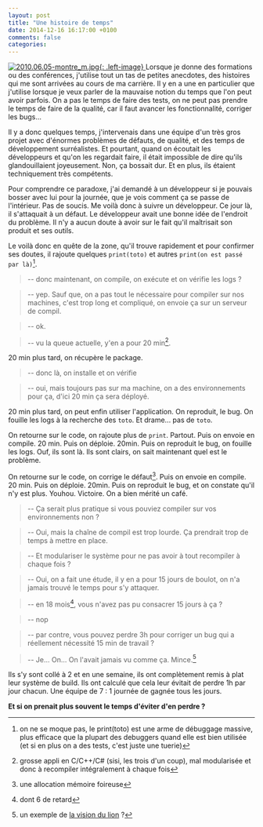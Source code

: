 ```yaml
---
layout: post
title: "Une histoire de temps"
date: 2014-12-16 16:17:00 +0100
comments: false
categories: 
---
```

[![2010.06.05-montre_m.jpg](https://blog.crafting-labs.fr/images/illustration/.2010.06.05-montre_m_s.jpg){: .left-image}
](/images/illustration/2010.06.05-montre_m.jpg)Lorsque je donne des formations ou des conférences, j'utilise tout un tas de petites anecdotes, des histoires qui me sont arrivées au cours de ma carrière.
Il y en a une en particulier que j'utilise lorsque je veux parler de la mauvaise notion du temps que l'on peut avoir parfois. On a pas le temps de faire des tests, on ne peut pas prendre le temps de faire de la qualité, car il faut avancer les fonctionnalité, corriger les bugs...


Il y a donc quelques temps, j'intervenais dans une équipe d'un très gros projet avec d'énormes problèmes de défauts, de qualité, et des temps de développement surréalistes.
Et pourtant, quand on écoutait les développeurs et qu'on les regardait faire, il était impossible de dire qu'ils glandouillaient joyeusement. Non, ça bossait dur. Et en plus, ils étaient techniquement très compétents.

Pour comprendre ce paradoxe, j'ai demandé à un développeur si je pouvais bosser avec lui pour la journée, que je vois comment ça se passe de l'intérieur. Pas de soucis.
Me voilà donc à suivre un développeur. Ce jour là, il s'attaquait à un défaut. Le développeur avait une bonne idée de l'endroit du problème.
Il n'y a aucun doute à avoir sur le fait qu'il maîtrisait son produit et ses outils.

Le voilà donc en quête de la zone, qu'il trouve rapidement et pour confirmer ses doutes, il rajoute quelques `print(toto)` et autres `print(on est passé par là)`[^1].


>-- donc maintenant, on compile, on exécute et on vérifie les logs ?

>-- yep. Sauf que, on a pas tout le nécessaire pour compiler sur nos machines, c'est trop long et compliqué, on envoie ça sur un serveur de compil.

>-- ok.

>-- vu la queue actuelle, y'en a pour 20 min[^2].

20 min plus tard, on récupère le package.


>-- donc là, on installe et on vérifie

>-- oui, mais toujours pas sur ma machine, on a des environnements pour ça, d'ici 20 min ça sera déployé.

20 min plus tard, on peut enfin utiliser l'application. On reproduit, le bug. On fouille les logs à la recherche des `toto`. Et drame... pas de `toto`.

On retourne sur le code, on rajoute plus de `print`. Partout. Puis on envoie en compile. 20 min. Puis on déploie. 20min. Puis on reproduit le bug, on fouille les logs. Ouf, ils sont là. Ils sont clairs, on sait maintenant quel est le problème.

On retourne sur le code, on corrige le défaut[^3]. Puis on envoie en compile. 20 min. Puis on déploie. 20min. Puis on reproduit le bug, et on constate qu'il n'y est plus. Youhou. Victoire. On a bien mérité un café.


>-- Ça serait plus pratique si vous pouviez compiler sur vos environnements non ?


>-- Oui, mais la chaîne de compil est trop lourde. Ça prendrait trop de temps à mettre en place.


>-- Et modulariser le système pour ne pas avoir à tout recompiler à chaque fois ?


>-- Oui, on a fait une étude, il y en a pour 15 jours de boulot, on n'a jamais trouvé le temps pour s'y attaquer.


>-- en 18 mois[^4], vous n'avez pas pu consacrer 15 jours à ça ?


>-- nop


>-- par contre, vous pouvez perdre 3h pour corriger un bug qui a réellement nécessité 15 min de travail ?


>-- Je... On... On l'avait jamais vu comme ça. Mince.[^5]


Ils s'y sont collé à 2 et en une semaine, ils ont complètement remis à plat leur système de build. Ils ont calculé que cela leur évitait de perdre 1h par jour chacun. Une équipe de 7 : 1 journée de gagnée tous les jours.


__Et si on prenait plus souvent le temps d'éviter d'en perdre ?__


[^1]: on ne se moque pas, le print(toto) est une arme de débuggage massive, plus efficace que la plupart des debuggers quand elle est bien utilisée (et si en plus on a des tests, c'est juste une tuerie)
[^2]: grosse appli en C/C++/C# (sisi, les trois d'un coup), mal modularisée et donc à recompiler intégralement à chaque fois
[^3]: une allocation mémoire foireuse
[^4]: dont 6 de retard
[^5]: un exemple de [la vision du lion](/?post/2014/02/22/La-vision-du-lion) ?
